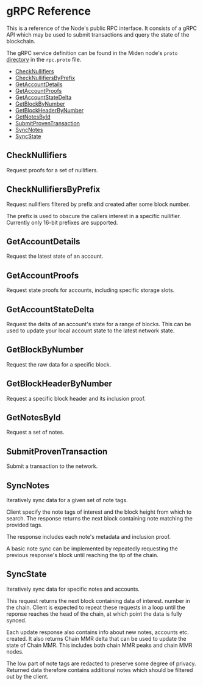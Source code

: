 # gRPC Reference

This is a reference of the Node's public RPC interface. It consists of a gRPC API which may be used to submit
transactions and query the state of the blockchain.

The gRPC service definition can be found in the Miden node's `proto`
[directory](https://github.com/0xPolygonMiden/miden-node/tree/main/proto) in the `rpc.proto` file.

<!--toc:start-->

- [CheckNullifiers](#checknullifiers)
- [CheckNullifiersByPrefix](#checknullifiersbyprefix)
- [GetAccountDetails](#getaccountdetails)
- [GetAccountProofs](#getaccountproofs)
- [GetAccountStateDelta](#getaccountstatedelta)
- [GetBlockByNumber](#getblockbynumber)
- [GetBlockHeaderByNumber](#getblockheaderbynumber)
- [GetNotesById](#getnotesbyid)
- [SubmitProvenTransaction](#submitproventransaction)
- [SyncNotes](#syncnotes)
- [SyncState](#syncstate)

<!--toc:end-->

## CheckNullifiers

Request proofs for a set of nullifiers.

## CheckNullifiersByPrefix

Request nullifiers filtered by prefix and created after some block number.

The prefix is used to obscure the callers interest in a specific nullifier. Currently only 16-bit prefixes are
supported.

## GetAccountDetails

Request the latest state of an account.

## GetAccountProofs

Request state proofs for accounts, including specific storage slots.

## GetAccountStateDelta

Request the delta of an account's state for a range of blocks. This can be used to update your local account state to
the latest network state.

## GetBlockByNumber

Request the raw data for a specific block.

## GetBlockHeaderByNumber

Request a specific block header and its inclusion proof.

## GetNotesById

Request a set of notes.

## SubmitProvenTransaction

Submit a transaction to the network.

## SyncNotes

Iteratively sync data for a given set of note tags.

Client specify the note tags of interest and the block height from which to search. The response returns the next block
containing note matching the provided tags.

The response includes each note's metadata and inclusion proof.

A basic note sync can be implemented by repeatedly requesting the previous response's block until reaching the tip of
the chain.

## SyncState

Iteratively sync data for specific notes and accounts.

This request returns the next block containing data of interest. number in the chain. Client is expected to repeat these
requests in a loop until the reponse reaches the head of the chain, at which point the data is fully synced.

Each update response also contains info about new notes, accounts etc. created. It also returns Chain MMR delta that can
be used to update the state of Chain MMR. This includes both chain MMR peaks and chain MMR nodes.

The low part of note tags are redacted to preserve some degree of privacy. Returned data therefore contains additional
notes which should be filtered out by the client.
